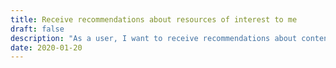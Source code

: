 ```yaml
---
title: Receive recommendations about resources of interest to me
draft: false
description: "As​ ​a​ ​user,​ ​I​ ​want​ ​to​ ​receive​ ​recommendations​ ​about​ ​content​ ​that​ ​is​ ​of​ ​potential​ ​interest to​ ​me​ ​and​ ​related​ ​to​ ​my​ ​work,​ ​so​ ​I​ ​increase​ ​my​ ​knowledge​ ​in​ ​my​ ​field."
date: 2020-01-20
---
```


